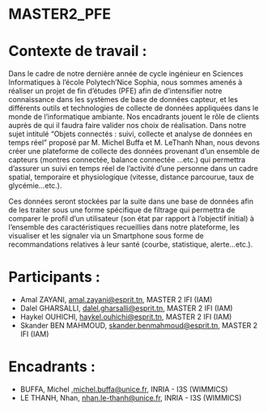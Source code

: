 MASTER2_PFE
===========
Contexte de travail :
=====================

Dans le cadre de notre dernière année de cycle ingénieur en Sciences Informatiques à l’école Polytech’Nice Sophia, nous sommes amenés à réaliser un projet de fin d’études (PFE) afin de d’intensifier notre connaissance dans les systèmes de base de données capteur, et les différents outils et technologies de collecte de données appliquées dans le monde de l’informatique ambiante. Nos encadrants jouent le rôle de clients auprès de qui il faudra faire valider nos choix de réalisation.
Dans notre sujet intitulé “Objets connectés : suivi, collecte et analyse de données en temps réel” proposé par M. Michel Buffa et M. LeThanh Nhan, nous devons créer une plateforme de collecte des données provenant d’un ensemble de capteurs (montres connectée, balance connectée …etc.) qui permettra d’assurer un suivi en temps réel de l’activité d’une personne dans un cadre spatial, temporaire et physiologique (vitesse, distance parcourue, taux de glycémie…etc.).


Ces données seront stockées par la suite dans une base de données afin de les traiter sous une forme spécifique de filtrage qui permettra de comparer le profil d’un utilisateur (son état par rapport à l’objectif initial) à l’ensemble des caractéristiques recueillies dans notre plateforme, les visualiser et les signaler via un Smartphone sous forme de recommandations relatives à leur santé (courbe, statistique, alerte…etc.).

Participants :
==============
* Amal ZAYANI, amal.zayani@esprit.tn, MASTER 2 IFI (IAM)
* Dalel GHARSALLI, dalel.gharsalli@esprit.tn, MASTER 2 IFI (IAM)
* Haykel OUHICHI, haykel.ouhichi@esprit.tn, MASTER 2 IFI (IAM)
* Skander BEN MAHMOUD, skander.benmahmoud@esprit.tn, MASTER 2 IFI (IAM)

Encadrants :
============
* BUFFA, Michel ,michel.buffa@unice.fr, INRIA - I3S (WIMMICS)
* LE THANH, Nhan, nhan.le-thanh@unice.fr, INRIA - I3S (WIMMICS)


